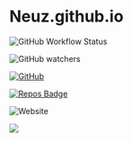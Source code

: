 # Neuz.github.io

![GitHub Workflow Status](https://img.shields.io/github/workflow/status/neuz/neuz.github.io/gh-pages)

![GitHub watchers](https://img.shields.io/github/watchers/neuz/neuz.github.io?style=social)



[![GitHub](https://img.shields.io/github/license/neuz/neuz.github.io?style=flat-square)](LICENSE)

[![Repos Badge](https://badges.pufler.dev/repos/neuz)](https://badges.pufler.dev)


![Website](https://img.shields.io/website?down_color=red&down_message=offline&label=neuz.net&style=flat-square&up_message=online&url=https%3A%2F%2Fneuz.net)



[![](https://github-readme-stats.vercel.app/api/pin/?username=neuz&repo=cn_area)](https://github.com/Neuz/cn_area)
